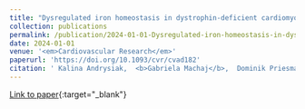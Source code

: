```yaml
---
title: "Dysregulated iron homeostasis in dystrophin-deficient cardiomyocytes: correction by gene editing and pharmacological treatment"
collection: publications
permalink: /publication/2024-01-01-Dysregulated-iron-homeostasis-in-dystrophin-deficient-cardiomyocytes-correction-by-gene-editing-and-pharmacological-treatment
date: 2024-01-01
venue: '<em>Cardiovascular Research</em>'
paperurl: 'https://doi.org/10.1093/cvr/cvad182'
citation: ' Kalina Andrysiak,  <b>Gabriela Machaj</b>,  Dominik Priesmann,  Olga Woźnicka,  Alicja Martyniak,  <b>Guillem Ylla</b>,  Marcus Krüger,  Elżbieta Pyza,  Anna Potulska-Chromik,  Anna Kostera-Pruszczyk,  Agnieszka Łoboda,  Jacek Stępniewski,  Józef Dulak, &quot;Dysregulated iron homeostasis in dystrophin-deficient cardiomyocytes: correction by gene editing and pharmacological treatment.&quot; <em>Cardiovascular Research</em>, 2024.'
---
```

[Link to paper](https://doi.org/10.1093/cvr/cvad182){:target="_blank"}

